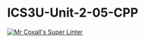 # ICS3U-Unit-2-05-CPP

[![Mr Coxall's Super Linter](https://github.com/Johanna-liu16/ICS3U-Unit-2-05-CPP/workflows/Mr%20Coxall's%20Super%20Linter/badge.svg)](https://github.com/Johanna-liu16/ICS3U-Unit-2-05-CPP/actions/)
